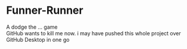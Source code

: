 # Funner-Runner
A dodge the ... game \
GitHub wants to kill me now. i may have pushed this whole project over GitHub Desktop in one go
